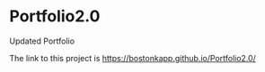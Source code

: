 # Portfolio2.0
Updated Portfolio

The link to this project is https://bostonkapp.github.io/Portfolio2.0/

